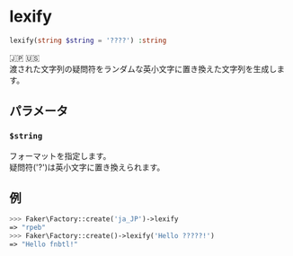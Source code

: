# lexify
```php
lexify(string $string = '????') :string
```
:jp: :us:  
渡された文字列の疑問符をランダムな英小文字に置き換えた文字列を生成します。

## パラメータ
### `$string`
フォーマットを指定します。  
疑問符('?')は英小文字に置き換えられます。

## 例
```php
>>> Faker\Factory::create('ja_JP')->lexify
=> "rpeb"
>>> Faker\Factory::create()->lexify('Hello ?????!')
=> "Hello fnbtl!"
```
